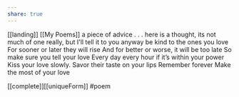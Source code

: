 ```yaml
---
share: true
---
```

[[landing]] [[My Poems]]
a piece of advice
.
.
.
here is a thought, its not much of one really,
but I'll tell it to you anyway
be kind to the ones you love 
For sooner or later they will rise
And for better or worse, it will be too late
So make sure you tell your love 
Every day every hour if it’s within your power
Kiss your love slowly. 
Savor their taste on your lips
Remember forever 
Make the most of your love


 [[complete]][[uniqueForm]] #poem 